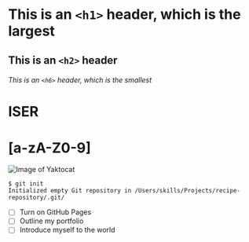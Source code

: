 # This is an `<h1>` header, which is the largest
## This is an `<h2>` header
###### This is an `<h6>` header, which is the smallest
# ISER
# [a-zA-Z0-9]
![Image of Yaktocat](https://octodex.github.com/images/yaktocat.png)
```
$ git init
Initialized empty Git repository in /Users/skills/Projects/recipe-repository/.git/
```
- [ ] Turn on GitHub Pages
- [ ] Outline my portfolio
- [ ] Introduce myself to the world
